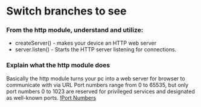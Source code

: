 # Switch branches to see

### From the http module, understand and utilize:

- createServer() - makes your device an HTTP web server
- server.listen() - Starts the HTTP server listening for connections.

### Explain what the http module does

Basically the http module turns your pc into a web server for browser to communicate with via URL
Port numbers range from 0 to 65535, but only port numbers 0 to 1023 are reserved for privileged services and designated as well-known ports.
[!Port Numbers](https://www.webopedia.com/reference/well-known-tcp-port-numbers/)
